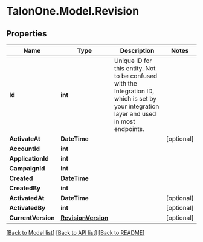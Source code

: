 # TalonOne.Model.Revision
## Properties

Name | Type | Description | Notes
------------ | ------------- | ------------- | -------------
**Id** | **int** | Unique ID for this entity. Not to be confused with the Integration ID, which is set by your integration layer and used in most endpoints. | 
**ActivateAt** | **DateTime** |  | [optional] 
**AccountId** | **int** |  | 
**ApplicationId** | **int** |  | 
**CampaignId** | **int** |  | 
**Created** | **DateTime** |  | 
**CreatedBy** | **int** |  | 
**ActivatedAt** | **DateTime** |  | [optional] 
**ActivatedBy** | **int** |  | [optional] 
**CurrentVersion** | [**RevisionVersion**](RevisionVersion.md) |  | [optional] 

[[Back to Model list]](../README.md#documentation-for-models) [[Back to API list]](../README.md#documentation-for-api-endpoints) [[Back to README]](../README.md)

